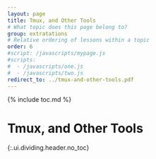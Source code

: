 ```yaml
---
layout: page
title: Tmux, and Other Tools
# What topic does this page belong to?
group: extratations
# Relative ordering of lessons within a topic
order: 6
#script: /javascripts/mypage.js
#scripts:
#  - /javascripts/one.js
#  - /javascripts/two.js
redirect_to: ../tmux-and-other-tools.pdf
---
```



{% include toc.md %}

# Tmux, and Other Tools
{:.ui.dividing.header.no_toc}


